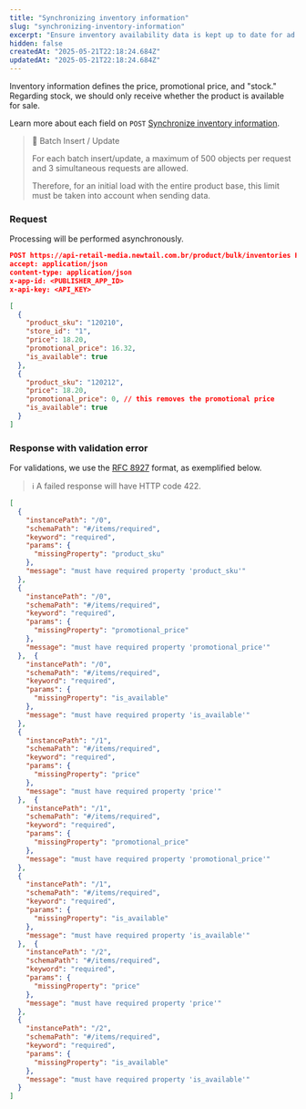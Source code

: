 ```yaml
---
title: "Synchronizing inventory information"
slug: "synchronizing-inventory-information"
excerpt: "Ensure inventory availability data is kept up to date for ad display."
hidden: false
createdAt: "2025-05-21T22:18:24.684Z"
updatedAt: "2025-05-21T22:18:24.684Z"
---
```


Inventory information defines the price, promotional price, and "stock." Regarding stock, we should only receive whether the product is available for sale.

Learn more about each field on `POST` [Synchronize inventory information](https://developers.vtex.com/docs/api-reference/vtex-ads-api#post-/product/bulk/inventories).

> 🚧 Batch Insert / Update
> 
> For each batch insert/update, a maximum of 500 objects per request and 3 simultaneous requests are allowed.
> 
> Therefore, for an initial load with the entire product base, this limit must be taken into account when sending data.

### Request

Processing will be performed asynchronously.

```json
POST https://api-retail-media.newtail.com.br/product/bulk/inventories HTTP/1.1
accept: application/json
content-type: application/json
x-app-id: <PUBLISHER_APP_ID>
x-api-key: <API_KEY>

[
  {
    "product_sku": "120210",
    "store_id": "1",
    "price": 18.20,
    "promotional_price": 16.32,
    "is_available": true
  },
  {
    "product_sku": "120212",
    "price": 18.20,
    "promotional_price": 0, // this removes the promotional price
    "is_available": true
  }
]  
```

### Response with validation error

For validations, we use the [RFC 8927](https://datatracker.ietf.org/doc/rfc8927/) format, as exemplified below.

>ℹ️ A failed response will have HTTP code 422.

```json
[
  {
    "instancePath": "/0",
    "schemaPath": "#/items/required",
    "keyword": "required",
    "params": {
      "missingProperty": "product_sku"
    },
    "message": "must have required property 'product_sku'"
  },
  {
    "instancePath": "/0",
    "schemaPath": "#/items/required",
    "keyword": "required",
    "params": {
      "missingProperty": "promotional_price"
    },
    "message": "must have required property 'promotional_price'"
  },  {
    "instancePath": "/0",
    "schemaPath": "#/items/required",
    "keyword": "required",
    "params": {
      "missingProperty": "is_available"
    },
    "message": "must have required property 'is_available'"
  },
  {
    "instancePath": "/1",
    "schemaPath": "#/items/required",
    "keyword": "required",
    "params": {
      "missingProperty": "price"
    },
    "message": "must have required property 'price'"
  },  {
    "instancePath": "/1",
    "schemaPath": "#/items/required",
    "keyword": "required",
    "params": {
      "missingProperty": "promotional_price"
    },
    "message": "must have required property 'promotional_price'"
  },
  {
    "instancePath": "/1",
    "schemaPath": "#/items/required",
    "keyword": "required",
    "params": {
      "missingProperty": "is_available"
    },
    "message": "must have required property 'is_available'"
  },  {
    "instancePath": "/2",
    "schemaPath": "#/items/required",
    "keyword": "required",
    "params": {
      "missingProperty": "price"
    },
    "message": "must have required property 'price'"
  },
  {
    "instancePath": "/2",
    "schemaPath": "#/items/required",
    "keyword": "required",
    "params": {
      "missingProperty": "is_available"
    },
    "message": "must have required property 'is_available'"
  }
]
```
